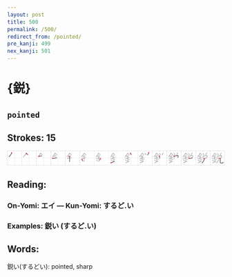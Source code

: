 ```yaml
---
layout: post
title: 500
permalink: /500/
redirect_from: /pointed/
pre_kanji: 499
nex_kanji: 501
---
```


# {鋭}

## `pointed`

## Strokes: 15

<div class="stroke"><img src="../images/E98BAD.png" /></div>

## Reading:

### On-Yomi: エイ &mdash; Kun-Yomi: するど.い

### Examples: 鋭い (するど.い)

## Words:

鋭い(するどい): pointed, sharp
